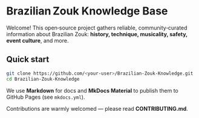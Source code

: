 # Brazilian Zouk Knowledge Base

Welcome! This open‑source project gathers reliable, community‑curated information about Brazilian Zouk: **history, technique, musicality, safety, event culture**, and more.

## Quick start
```bash
git clone https://github.com/<your-user>/Brazilian-Zouk-Knowledge.git
cd Brazilian-Zouk-Knowledge
```

We use **Markdown** for docs and **MkDocs Material** to publish them to GitHub Pages (see `mkdocs.yml`).

Contributions are warmly welcomed — please read **CONTRIBUTING.md**.
